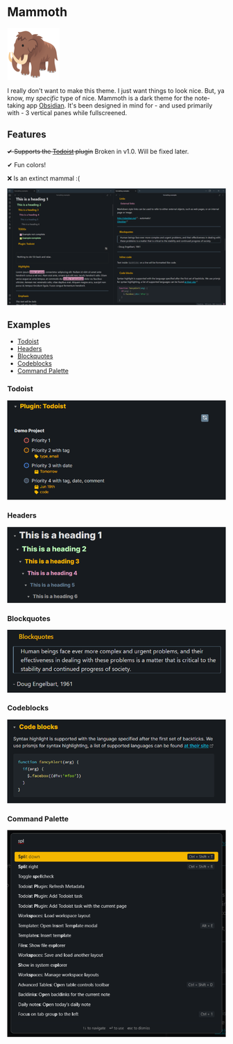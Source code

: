 # Mammoth
![🦣](./mammoth.png)

I really don't want to make this theme. I just want things to look nice. But, ya know, my _specific_ type of nice.
Mammoth is a dark theme for the note-taking app [Obsidian](https://obsidian.md). It's been designed in mind for - and used primarily with - 3 vertical panes while fullscreened.

## Features
~~✔ Supports the [Todoist](https://github.com/jamiebrynes7/obsidian-todoist-plugin) plugin~~ Broken in v1.0. Will be fixed later.

✔ Fun colors!

❌ Is an extinct mammal :(

![Fullscreen](./screenshots/fullscreen-formatting-examples.png)

## Examples
- [Todoist](#Todoist)
- [Headers](#Headers)
- [Blockquotes](#Blockquotes)
- [Codeblocks](#Codeblocks)
- [Command Palette](#Command-Palette)

### <a name="Todoist"></a>Todoist
![Todoist](./screenshots/todoist.png)

### <a name="Headers"></a>Headers
![Headers](./screenshots/headers.png)

### <a name="Blockquotes"></a>Blockquotes
![Blockquotes](./screenshots/blockquotes.png)

### <a name="Codeblocks"></a>Codeblocks
![Codeblocks](./screenshots/code-blocks.png)

### <a name="Command-Palette"></a>Command Palette
![Command Palette](./screenshots/command-palette.png)
